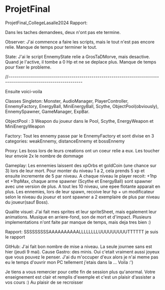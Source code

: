 # ProjetFinal
ProjetFinal_CollegeLasalle2024
Rapport:

Dans les taches demandees, deux n'ont pas ete termine. 

Observer: J'ai commence a faire les scripts, mais le tout n'est pas encore relie. Manque de temps pour terminer le tout.

State: J'ai le script EnnemyState relie a GrosTaDMorve, mais desactive. Quand je l'active, il tombe a 0 Hp et ne se deplace plus. Manque de temps pour fixer le probleme. 

//-------------------------------------------------------------------------------------------------------------------

Ensuite voici-voila

Classes Singleton: Monster, AudioManager, PlayerController, EnnemyFactory, EnergyBall, MiniEnergyBall, Scythe, ObjectPool(obviously), EnnemySpawner, GameManager, ExpBar.

ObjectPool : 3 Weapon du joueur dans le Pool, Scythe, EnergyWeapon et MiniEnergyWeapon

Factory: Tout les ennemy passe par le EnnemyFactory et sont divise en 3 categories: weakEnnemy, distanceEnnemy et bossEnnemy

Proxy: Les boss lors de leurs creations ont un coeur relie a eux. Les toucher leur envoie 2x le nombre de dommage

Gameplay: Les ennemies laissent des xpOrbs et goldCoin (une chance sur 3) lors de leur mort. Pour monter du niveau 1 a 2, cela prends 5 xp et ensuite incremente de 5 par niveau. A chaque niveau le player recoit: +1hp et +1hpMax, chaque arme spawner (Scythe et EnergyBall) sont spawner avec une version de plus. A tout les 10 niveau, une epee flotante apparait en plus. Les ennemies, lors de leur spawn, recoive leur hp + un modificateur selon le niveau du joueur et sont spawner a 2 exemplaire de plus par niveau du joueur(sauf Boss).

Qualite visuel: J'ai fait mes sprites et leur spriteSheet, mais egalement leur animations. Musique en arriere-fond, son de mort et d'impact. Plusieurs implementations n'ont faite par manque de temps, mais deja tres bien :)

Rapport: SSSSSSSSSAAAAAAAAAALLLLLLLLUUUUUUUUUTTTTTT je suis le rapport

GitHub: J'ai fait bon nombre de mise a niveau. La seule journee sans est hier (jeudi 9 mai). Cause Gastro: des minis. Oui c'etait vraiment aussi joyeux que vous pouvez le penser. J'ai du m'occuper d'eux alors je n'ai meme pas eu le temps d'ouvrir mon PC tellement j'etais dans la ... Voila :') 


Je tiens a vous remercier pour cette fin de session plus qu'anormal. Votre enseignement est clair et remplis d'exemple et c'est un plaisir d'assister a vos cours :) Au plaisir de se recroisser

